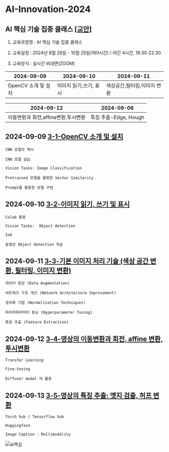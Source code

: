 # AI-Innovation-2024
## AI 핵심 기술 집중 클래스 [[교안]](https://docs.google.com/document/d/1mrVh8Az1XITXfFIho2IWXSCRRXDgcKfig7ZuBJgNS_0/edit?usp=sharing)


1. 교육과정명 : AI 핵심 기술 집중 클래스


2. 교육일정 : 2024년 8월 26일 - 10월 25일(160시간) / 야간 4시간, 18:30-22:30


3. 교육방식 : 실시간 비대면(ZOOM)

|     2024-09-09       |      2024-09-10     |      2024-09-11          |
|----------------------|---------------------|--------------------------|
|  OpenCV 소개 및 설치  |이미지 읽기,쓰기, 표시| 색상공간,필터링,이미지 변환 |


|     2024-09-12       |      2024-09-06     |
|----------------------|---------------------|
|이동변환과 회전,affine변환,투시변환|특징 추출-Edge, Hough|




## 2024-09-09 [3-1-OpenCV 소개 및 설치](https://docs.google.com/document/d/1U-shB45lEe3u3C26EPDCmOiNJ0cNixWLl6GfEhDdCOI/edit?usp=sharing)

    CNN 모델의 역사

    CNN 모델 실습

    Vision Tasks: Image Classification
    
    Pretrained 모델을 활용한 Vector Similarity

    Prompt를 활용한 모델 구현
    


## 2024-09-10 [3-2-이미지 읽기, 쓰기 및 표시](https://docs.google.com/document/d/1_9JmWxM7iwnyvRxjU9qaTAlKUlygKB_rMdyY636BRso/edit?usp=sharing)

    Colab 활용

    Vision Tasks:  Object detection

    IoU

    동영상 Object detection 학습

    
## 2024-09-11 [3-3-기본 이미지 처리 기술 (색상 공간 변환, 필터링, 이미지 변환)](https://docs.google.com/document/d/165OsZidaGoW8GnDSCqJdyetEazy9XBj6-L2BuMbdXsE/edit?usp=sharing)

    데이터 증강 (Data Augmentation)

    네트워크 구조 개선 (Network Architecture Improvement)

    정규화 기법 (Normalization Techniques)

    하이퍼파라미터 튜닝 (Hyperparameter Tuning)

    특징 추출 (Feature Extraction)


## 2024-09-12 [3-4-영상의 이동변환과 회전, affine 변환, 투시변환](https://docs.google.com/document/d/1vVS60F2QrJQJMaRCz4Lid7W0Bf9NnbEUPlVT9iq130o/edit?usp=sharing)

    Transfer Learning

    Fine-tuning

    Diffuser model 의 활용


## 2024-09-13 [3-5-영상의 특징 추출: 엣지 검출, 허프 변환](https://docs.google.com/document/d/1wlYGcAPQNWEGnhOhu-LZUqj3H-IK4SPNobyWKGCfHSs/edit?usp=sharing)

    Torch hub / Tensorflow hub

    Huggingface

    Image Caption - Multimodality

    

![ai핵심](https://github.com/user-attachments/assets/d71a9e3b-aafa-40ac-9c12-acc48e813164)

